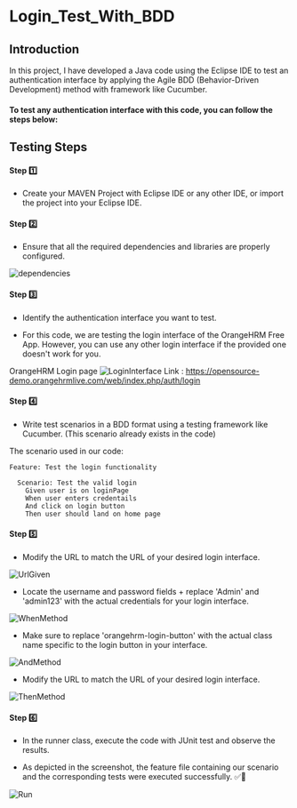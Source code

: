 # Login_Test_With_BDD

## Introduction

In this project, I have developed a Java code using the Eclipse IDE to test an authentication interface by applying the Agile BDD (Behavior-Driven Development) method with framework like Cucumber.

#### To test any authentication interface with this code, you can follow the steps below:

## Testing Steps

#### Step 1️⃣


- Create your MAVEN Project with Eclipse IDE or any other IDE, or import the project into your Eclipse IDE.



#### Step 2️⃣


- Ensure that all the required dependencies and libraries are properly configured.

![dependencies](https://github.com/hajer-zaga/Login_Test_With_BDD/assets/113891001/d9674f9e-9358-4498-a11d-d317ae87cf21)




#### Step 3️⃣


- Identify the authentication interface you want to test.

- For this code, we are testing the login interface of the OrangeHRM Free App. However, you can use any other login interface if the provided one doesn't work for you. 


OrangeHRM Login page 
![LoginInterface](https://github.com/hajer-zaga/Login_Test_With_BDD/assets/113891001/55d227b8-b4ba-41e7-b9ca-95daba5c0d36)
Link : <https://opensource-demo.orangehrmlive.com/web/index.php/auth/login>



#### Step 4️⃣


- Write test scenarios in a BDD format using a testing framework like Cucumber. (This scenario already exists in the code)

The scenario used in our code:
```
Feature: Test the login functionality

  Scenario: Test the valid login
    Given user is on loginPage
    When user enters credentails
    And click on login button
    Then user should land on home page
```


#### Step 5️⃣


- Modify the URL to match the URL of your desired login interface.


![UrlGiven](https://github.com/hajer-zaga/Login_Test_With_BDD/assets/113891001/e01a9be3-3157-4a5b-89a7-40f49723297e)


- Locate the username and password fields + replace 'Admin' and 'admin123' with the actual credentials for your login interface. 
 
 
![WhenMethod](https://github.com/hajer-zaga/Login_Test_With_BDD/assets/113891001/4ee9473e-8c75-4630-9cf7-e85de3dbd0a9)


- Make sure to replace 'orangehrm-login-button' with the actual class name specific to the login button in your interface.


![AndMethod](https://github.com/hajer-zaga/Login_Test_With_BDD/assets/113891001/30415d02-81b5-43a5-bbd3-53a8b718c007)


- Modify the URL to match the URL of your desired login interface.



![ThenMethod](https://github.com/hajer-zaga/Login_Test_With_BDD/assets/113891001/3a8ccf9f-a628-461b-ba8b-efef325fa0d2)



#### Step 6️⃣


- In the runner class, execute the code with JUnit test and observe the results.

- As depicted in the screenshot, the feature file containing our scenario and the corresponding tests were executed successfully. ✅👏


![Run](https://github.com/hajer-zaga/Login_Test_With_BDD/assets/113891001/2579d8c5-d959-49ed-a1fa-898f7484b07f)


